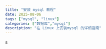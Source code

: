 ```yaml
---
title: "安装 mysql 教程"
date: 2025-08-06
tags: ["mysql", "linux"]
categories: ["数据库","mysql"]
description: "在 Linux 上安装mysql 的详细指南"
---
```


s